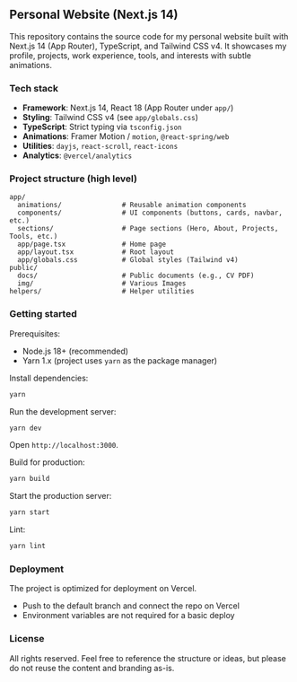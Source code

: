 ## Personal Website (Next.js 14)

This repository contains the source code for my personal website built with Next.js 14 (App Router), TypeScript, and Tailwind CSS v4. It showcases my profile, projects, work experience, tools, and interests with subtle animations.

### Tech stack
- **Framework**: Next.js 14, React 18 (App Router under `app/`)
- **Styling**: Tailwind CSS v4 (see `app/globals.css`)
- **TypeScript**: Strict typing via `tsconfig.json`
- **Animations**: Framer Motion / `motion`, `@react-spring/web`
- **Utilities**: `dayjs`, `react-scroll`, `react-icons`
- **Analytics**: `@vercel/analytics`

### Project structure (high level)
```text
app/
  animations/               # Reusable animation components
  components/               # UI components (buttons, cards, navbar, etc.)
  sections/                 # Page sections (Hero, About, Projects, Tools, etc.)
  app/page.tsx              # Home page
  app/layout.tsx            # Root layout
  app/globals.css           # Global styles (Tailwind v4)
public/
  docs/                     # Public documents (e.g., CV PDF)
  img/                      # Various Images
helpers/                    # Helper utilities
```

### Getting started
Prerequisites:
- Node.js 18+ (recommended)
- Yarn 1.x (project uses `yarn` as the package manager)

Install dependencies:
```bash
yarn
```

Run the development server:
```bash
yarn dev
```
Open `http://localhost:3000`.

Build for production:
```bash
yarn build
```

Start the production server:
```bash
yarn start
```

Lint:
```bash
yarn lint
```

### Deployment
The project is optimized for deployment on Vercel.
- Push to the default branch and connect the repo on Vercel
- Environment variables are not required for a basic deploy

### License
All rights reserved. Feel free to reference the structure or ideas, but please do not reuse the content and branding as-is.

